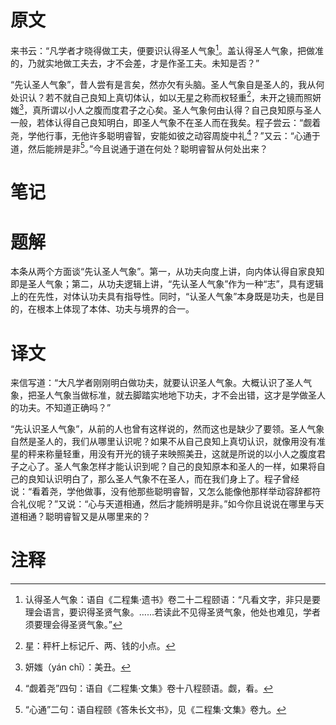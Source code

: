 # 原文
来书云：“凡学者才晓得做工夫，便要识认得圣人气象[^1]。盖认得圣人气象，把做准的，乃就实地做工夫去，才不会差，才是作圣工夫。未知是否？”

“先认圣人气象”，昔人尝有是言矣，然亦欠有头脑。圣人气象自是圣人的，我从何处识认？若不就自己良知上真切体认，如以无星之称而权轻重[^2]，未开之镜而照妍媸[^3]，真所谓以小人之腹而度君子之心矣。圣人气象何由认得？自己良知原与圣人一般，若体认得自己良知明白，即圣人气象不在圣人而在我矣。程子尝云：“觑着尧，学他行事，无他许多聪明睿智，安能如彼之动容周旋中礼[^4]？”又云：“心通于道，然后能辨是非[^5]。”今且说通于道在何处？聪明睿智从何处出来？
# 笔记

# 题解
本条从两个方面谈“先认圣人气象”。第一，从功夫向度上讲，向内体认得自家良知即是圣人气象；第二，从功夫逻辑上讲，“先认圣人气象”作为一种“志”，具有逻辑上的在先性，对体认功夫具有指导性。同时，“认圣人气象”本身既是功夫，也是目的，在根本上体现了本体、功夫与境界的合一。
# 译文
来信写道：“大凡学者刚刚明白做功夫，就要认识圣人气象。大概认识了圣人气象，把圣人气象当做标准，就去脚踏实地地下功夫，才不会出错，这才是学做圣人的功夫。不知道正确吗？”

“先认识圣人气象”，从前的人也曾有这样说的，然而这也是缺少了要领。圣人气象自然是圣人的，我们从哪里认识呢？如果不从自己良知上真切认识，就像用没有准星的秤来称量轻重，用没有开光的镜子来映照美丑，这就是所说的以小人之腹度君子之心了。圣人气象怎样才能认识到呢？自己的良知原本和圣人的一样，如果将自己的良知认识明白了，那么圣人气象不在圣人，而在我们身上了。程子曾经说：“看着尧，学他做事，没有他那些聪明睿智，又怎么能像他那样举动容辞都符合礼仪呢？”又说：“心与天道相通，然后才能辨明是非。”如今你且说说在哪里与天道相通？聪明睿智又是从哪里来的？
# 注释

[^1]: 认得圣人气象：语自《二程集·遗书》卷二十二程颐语：“凡看文字，非只是要理会语言，要识得圣贤气象。……若读此不见得圣贤气象，他处也难见，学者须要理会得圣贤气象。”
[^2]: 星：秤杆上标记斤、两、钱的小点。
[^3]: 妍媸（yán chī）：美丑。
[^4]: “觑着尧”四句：语自《二程集·文集》卷十八程颐语。觑，看。
[^5]: “心通”二句：语自程颐《答朱长文书》，见《二程集·文集》卷九。
